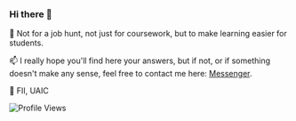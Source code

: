 ### Hi there 👋

🔭 Not for a job hunt, not just for coursework, but to make learning easier for students.

📫 I really hope you'll find here your answers, but if not, or if something doesn't make any sense, feel free to contact me here: [Messenger](https://www.facebook.com/messages/t/100003166095895).

🏫 FII, UAIC

![Profile Views](https://komarev.com/ghpvc/?username=alinaduca&color=blue&style=flat-square)

<!--
**alinaduca/alinaduca** is a ✨ _special_ ✨ repository because its `README.md` (this file) appears on your GitHub profile.

Here are some ideas to get you started:

- 🔭 I’m currently working on ...
- 🌱 I’m currently learning ...
- 👯 I’m looking to collaborate on ...
- 🤔 I’m looking for help with ...
- 💬 Ask me about ...
- 📫 How to reach me: ...
- 😄 Pronouns: ...
- ⚡ Fun fact: ...
-->
